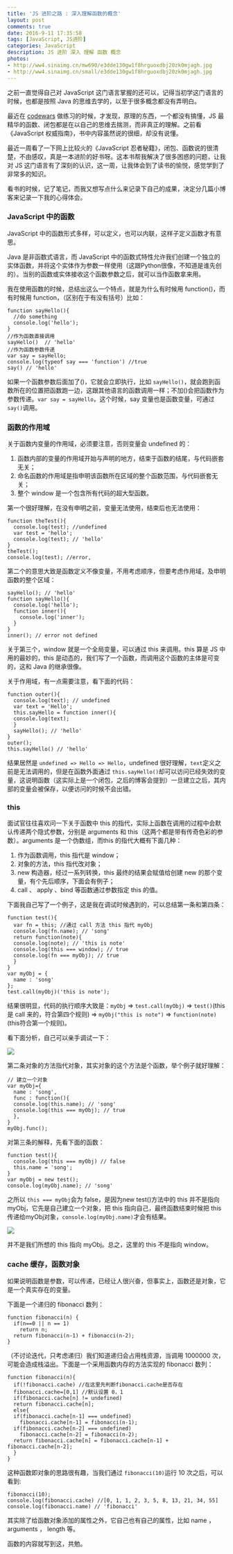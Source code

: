 ```yaml
---
title: 'JS 进阶之路 : 深入理解函数的概念'
layout: post
comments: true
date: 2016-9-11 17:35:58
tags: [JavaScript, JS进阶]
categories: JavaScript
description: JS 进阶 深入 理解 函数 概念
photos:
- http://ww4.sinaimg.cn/mw690/e3dde130gw1f8hrguoxdbj20zk0mjagh.jpg
- http://ww4.sinaimg.cn/small/e3dde130gw1f8hrguoxdbj20zk0mjagh.jpg
---
```

之前一直觉得自己对 JavaScript 这门语言掌握的还可以，记得当初学这门语言的时候，也都是按照 Java 的思维去学的，以至于很多概念都没有弄明白。

<!--more-->

最近在 [codewars](https://www.codewars.com) 做练习的时候，才发现，原理的东西，一个都没有搞懂，JS 最精华的函数、闭包都是在以自己的思维去揣测，而非真正的理解。之前看 《JavaScript 权威指南》，书中内容虽然说的很细，却没有说懂。

最近一周看了一下网上比较火的《JavaScript 忍者秘籍》，闭包、函数说的很清楚，不由感叹，真是一本进阶的好书呀。这本书帮我解决了很多困惑的问题，让我对 JS 这门语言有了深刻的认识，这一周，让我体会到了读书的愉悦，感觉学到了非常多的知识。

看书的时候，记了笔记，而我又想写点什么来记录下自己的成果，决定分几篇小博客来记录一下我的心得体会。

### JavaScript 中的函数

JavaScript 中的函数形式多样，可以定义，也可以内联，这样子定义函数才有意思。

Java 是非函数式语言，而 JavaScript 中的函数式特性允许我们创建一个独立的实体函数，并将这个实体作为参数一样使用（这跟Python很像，不知道是谁先创的）。当别的函数或实体接收这个函数参数之后，就可以当作函数拿来用。

我在使用函数的时候，总结出这么一个特点，就是为什么有时候用 function()，而有时候用 function，（区别在于有没有括号）比如：

```
function sayHello(){
  //do something
  console.log('hello');
}
//作为函数直接调用
sayHello()  // 'hello'
//作为函数参数传递
var say = sayHello; 
console.log(typeof say === 'function') //true
say() // 'hello'
```

如果一个函数参数后面加了()，它就会立即执行，比如 `sayHello()`，就会跑到函数所在的位置把函数跑一边，这跟其他语言的函数调用一样；不加()会把函数作为参数传递。`var say = sayHello`，这个时候，say 变量也是函数变量，可通过 `say()`调用。

### 函数的作用域

关于函数内变量的作用域，必须要注意，否则变量会 undefined 的：

1. 函数内部的变量的作用域开始与声明的地方，结束于函数的结尾，与代码嵌套无关；
2. 命名函数的作用域是指申明该函数所在区域的整个函数范围，与代码嵌套无关；
3. 整个 window 是一个包含所有代码的超大型函数。

第一个很好理解，在没有申明之前，变量无法使用，结束后也无法使用：

```
function theTest(){
  console.log(test); //undefined
  var test = 'hello';
  console.log(test); // 'hello'
}
theTest();
console.log(test); //error,
```

第二个的意思大致是函数定义不像变量，不用考虑顺序，但要考虑作用域，及申明函数的整个区域：

```
sayHello(); // 'hello'
function sayHello(){
  console.log('hello');
  function inner(){
    console.log('inner');
  }
}
inner(); // error not defined
```

关于第三个，window 就是一个全局变量，可以通过 this 来调用。this 算是 JS 中用的最妙的，this 是动态的，我们写了一个函数，而调用这个函数的主体是可变的，这和 Java 的继承很像。

关于作用域，有一点需要注意，看下面的代码：

```
function outer(){
  console.log(text); // undefined
  var text = 'Hello';
  this.sayHello = function inner(){
  console.log(text);
  }
  sayHello(); // 'hello'
}
outer();
this.sayHello() // 'hello'
```

结果居然是 `undefined => Hello => Hello`，undefined 很好理解，`text`定义之前是无法调用的，但是在函数外面通过 `this.sayHello()`却可以访问已经失效的变量，这说明函数（这实际上是一个闭包，之后的博客会提到）一旦建立之后，其内部的变量会被保存，以便访问的时候不会出错。

### this

面试官往往喜欢问一下关于函数中 this 的指代，实际上函数在调用的过程中会默认传递两个隐式参数，分别是 arguments 和 this（这两个都是带有传奇色彩的参数）。arguments 是一个伪数组，而this 的指代大概有下面几种：

1. 作为函数调用，this 指代是 window；
2. 对象的方法，this 指代改对象；
3. new 构造器，经过一系列转换，this 最终的结果会赋值给创建 new 的那个变量，有个先后顺序，下面会有例子；
4. call 、 apply 、bind 等函数通过参数指定 this 的值。

下面我自己写了一个例子，这是我在调试时候遇到的，可以总结第一条和第四条：

```
function test(){
  var fn = this; //通过 call 方法 this 指代 myObj
  console.log(fn.name); // 'song'
  return function(note){
  console.log(note); // 'this is note'
  console.log(this === window); // true
  console.log(fn === myObj); // true
  }
}
var myObj = {
  name : 'song'
};
test.call(myObj)('this is note');
```

结果很明显，代码的执行顺序大致是：`myObj` => `test.call(myObj)` => `test()`(this是 call 来的，符合第四个规则) => `myObj("this is note")` => `function(note)`(this符合第一个规则)。

看下面分析，自己可以亲手调试一下：

![](/content/images/2016/09/test2.png)

第二条对象的方法指代对象，其实对象的这个方法是个函数，举个例子就好理解：

```
// 建立一个对象
var myObj={
  name : 'song',
  func : function(){
  console.log(this.name); // 'song'
  console.log(this === myObj); // true
  },
} 
myObj.func();
```

对第三条的解释，先看下面的函数：

```
function test(){
  console.log(this === myObj) // false
  this.name = 'song';
}
var myObj = new test();
console.log(myObj.name); // 'song'
```

之所以 `this === myObj`会为 false，是因为new test()方法中的 this 并不是指向 myObj，它先是自己建立一个对象，把 this 指向自己，最终函数结束时候把 this 传递给myObj对象，`console.log(myObj.name)`才会有结果。

![](/content/images/2016/09/test3.png)

并不是我们所想的 this 指向 myObj。总之，这里的 this 不是指向 window。

### cache 缓存，函数对象

如果说明函数是参数，可以传递，已经让人很兴奋，但事实上，函数还是对象，它是一个真实存在的变量。

下面是一个递归的 fibonacci 数列：

```
function fibonacci(n) {
  if(n==0 || n == 1)
    return n;
  return fibonacci(n-1) + fibonacci(n-2);
}
```

（不讨论迭代，只考虑递归）我们知道递归会占用栈资源，当调用 1000000 次，可能会造成栈溢出。下面是一个采用函数内存的方法实现的 fibonacci 数列：

```
function fibonacci(n){
  if(!fibonacci.cache) //在这里先判断fibonacci.cache是否存在
  fibonacci.cache=[0,1] //默认设置 0，1
  if(fibonacci.cache[n] != undefined)
  return fibonacci.cache[n];
  else{
  if(fibonacci.cache[n-1] === undefined)
    fibonacci.cache[n-1] = fibonacci(n-1);
  if(fibonacci.cache[n-2] === undefined)
    fibonacci.cache[n-2] = fibonacci(n-2);
  return fibonacci.cache[n] = fibonacci.cache[n-1] + fibonacci.cache[n-2];
  }
}
```

这种函数即对象的思路很有趣，当我们通过 `fibonacci(10)`运行 10 次之后，可以看到:

```
fibonacci(10);
console.log(fibonacci.cache) //[0, 1, 1, 2, 3, 5, 8, 13, 21, 34, 55]
console.log(fibonacci.name) // 'fibonacci'
```

其实除了给函数对象添加的属性之外，它自己也有自己的属性，比如 name ，arguments ， length 等。

函数的内容就写到这，共勉。